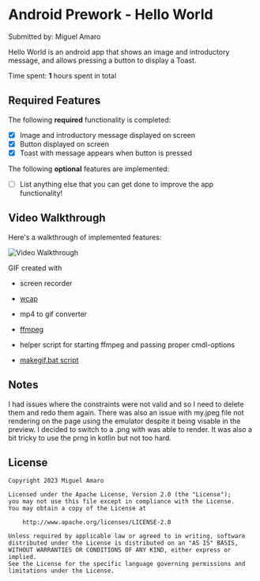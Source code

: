 # Android Prework - Hello World

Submitted by: Miguel Amaro


Hello World is an android app that shows an image and introductory message, and allows pressing a button to display a Toast.

Time spent: **1** hours spent in total

## Required Features

The following **required** functionality is completed:

* [x] Image and introductory message displayed on screen
* [x] Button displayed on screen
* [x] Toast with message appears when button is pressed

The following **optional** features are implemented:

* [ ] List anything else that you can get done to improve the app functionality!

## Video Walkthrough

Here's a walkthrough of implemented features:

<img src='https://github.com/MiguelAmaro/codepath-mobile/gifs/codepath_mobile.gif' title='Video Walkthrough' width='' alt='Video Walkthrough' />


GIF created with

* screen recorder
* [wcap](https://github.com/mmozeiko/wcap)

* mp4 to gif converter
* [ffmpeg](https://github.com/FFmpeg/FFmpeg)

* helper script for starting ffmpeg and passing proper cmdl-options
* [makegif.bat script](https://gist.github.com/MiguelAmaro/a5dc1885930c075384b288a4dcba49c1)


## Notes

I had issues where the constraints were not valid and so I need to delete them and redo them again.
There was also an issue with my.jpeg file not rendering on the page using the emulator despite it
being visable in the preview. I decided to switch to a .png with was able to render. It was also a bit tricky
to use the prng in kotlin but not too hard.

## License

    Copyright 2023 Miguel Amaro

    Licensed under the Apache License, Version 2.0 (the "License");
    you may not use this file except in compliance with the License.
    You may obtain a copy of the License at

        http://www.apache.org/licenses/LICENSE-2.0

    Unless required by applicable law or agreed to in writing, software
    distributed under the License is distributed on an "AS IS" BASIS,
    WITHOUT WARRANTIES OR CONDITIONS OF ANY KIND, either express or implied.
    See the License for the specific language governing permissions and
    limitations under the License.